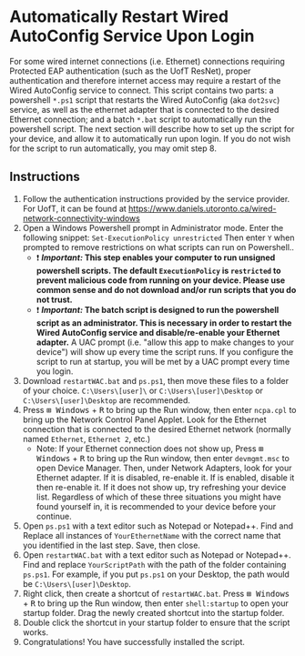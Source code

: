# Automatically Restart Wired AutoConfig Service Upon Login

For some wired internet connections (i.e. Ethernet) connections requiring Protected EAP authentication (such as the UofT ResNet), proper authentication and therefore internet access may require a restart of the Wired AutoConfig service to connect. This script contains two parts: a powershell `*.ps1` script that restarts the Wired AutoConfig (aka `dot2svc`) service, as well as the ethernet adapter that is connected to the desired Ethernet connection; and a batch `*.bat` script to automatically run the powershell script. The next section will describe how to set up the script for your device, and allow it to automatically run upon login. If you do not wish for the script to run automatically, you may omit step 8.

## Instructions
1. Follow the authentication instructions provided by the service provider. For UofT, it can be found at https://www.daniels.utoronto.ca/wired-network-connectivity-windows
2. Open a Windows Powershell prompt in Administrator mode. Enter the following snippet: ```Set-ExecutionPolicy unrestricted``` Then enter `Y` when prompted to remove restrictions on what scripts can run on Powershell.. 
    - :exclamation: ***Important:* This step enables your computer to run unsigned powershell scripts. The default `ExecutionPolicy` is `restricted` to prevent malicious code from running on your device. Please use common sense and do not download and/or run scripts that you do not trust.**
    - :exclamation: ***Important:* The batch script is designed to run the powershell script as an administrator. This is necessary in order to restart the Wired AutoConfig service and disable/re-enable your Ethernet adapter.** A UAC prompt (i.e. "allow this app to make changes to your device") will show up every time the script runs. If you configure the script to run at startup, you will be met by a UAC prompt every time you login.
4. Download `restartWAC.bat` and `ps.ps1`, then move these files to a folder of your choice. `C:\Users\[user]\` or `C:\Users\[user]\Desktop` or `C:\Users\[user]\Desktop` are recommended.
5. Press <kbd>⊞ Windows</kbd> + <kbd>R</kbd> to bring up the Run window, then enter `ncpa.cpl` to bring up the Network Control Panel Applet. Look for the Ethernet connection that is connected to the desired Ethernet network (normally named `Ethernet`, `Ethernet 2`, etc.)
    - Note: If your Ethernet connection does not show up, Press <kbd>⊞ Windows</kbd> + <kbd>R</kbd> to bring up the Run window, then enter `devmgmt.msc` to open Device Manager. Then, under Network Adapters, look for your Ethernet adapter. If it is disabled, re-enable it. If is enabled, disable it then re-enable it. If it does not show up, try refreshing your device list. Regardless of which of these three situations you might have found yourself in, it is recommended to your device before your continue.
6. Open `ps.ps1` with a text editor such as Notepad or Notepad++. Find and Replace all instances of `YourEthernetName` with the correct name that you identified in the last step. Save, then close.
7. Open `restartWAC.bat` with a text editor such as Notepad or Notepad++. Find and replace `YourScriptPath` with the path of the folder containing `ps.ps1`. For example, if you put `ps.ps1` on your Desktop, the path would be `C:\Users\[user]\Desktop`.
8. Right click, then create a shortcut of `restartWAC.bat`. Press <kbd>⊞ Windows</kbd> + <kbd>R</kbd> to bring up the Run window, then enter `shell:startup` to open your startup folder. Drag the newly created shortcut into the startup folder.
10. Double click the shortcut in your startup folder to ensure that the script works.
11. Congratulations! You have successfully installed the script.
